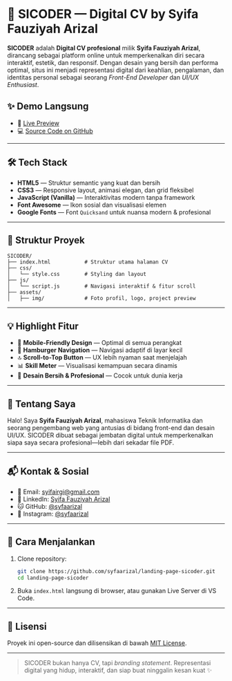 # 💼 SICODER — Digital CV by Syifa Fauziyah Arizal

**SICODER** adalah **Digital CV profesional** milik **Syifa Fauziyah Arizal**, dirancang sebagai platform online untuk memperkenalkan diri secara interaktif, estetik, dan responsif. Dengan desain yang bersih dan performa optimal, situs ini menjadi representasi digital dari keahlian, pengalaman, dan identitas personal sebagai seorang *Front-End Developer* dan *UI/UX Enthusiast*.

## ✨ Demo Langsung

- 🔗 [Live Preview](https://syfaarizal.github.io/landing-page-sicoder/)
- 💻 [Source Code on GitHub](https://github.com/syfaarizal/landing-page-sicoder)

---

## 🛠️ Tech Stack

- **HTML5** — Struktur semantic yang kuat dan bersih
- **CSS3** — Responsive layout, animasi elegan, dan grid fleksibel
- **JavaScript (Vanilla)** — Interaktivitas modern tanpa framework
- **Font Awesome** — Ikon sosial dan visualisasi elemen
- **Google Fonts** — Font `Quicksand` untuk nuansa modern & profesional

---

## 📂 Struktur Proyek

```
SICODER/
├── index.html           # Struktur utama halaman CV
├── css/
│   └── style.css        # Styling dan layout
├── js/
│   └── script.js        # Navigasi interaktif & fitur scroll
├── assets/
│   ├── img/             # Foto profil, logo, project preview
```

---

## 💡 Highlight Fitur

- 📱 **Mobile-Friendly Design** — Optimal di semua perangkat
- 🍔 **Hamburger Navigation** — Navigasi adaptif di layar kecil
- 🔝 **Scroll-to-Top Button** — UX lebih nyaman saat menjelajah
- 📊 **Skill Meter** — Visualisasi kemampuan secara dinamis
- 🧾 **Desain Bersih & Profesional** — Cocok untuk dunia kerja

---

## 🙋 Tentang Saya

Halo! Saya **Syifa Fauziyah Arizal**, mahasiswa Teknik Informatika dan seorang pengembang web yang antusias di bidang front-end dan desain UI/UX. SICODER dibuat sebagai jembatan digital untuk memperkenalkan siapa saya secara profesional—lebih dari sekadar file PDF.

---

## 📬 Kontak & Sosial

- 📧 Email: [syifairgi@gmail.com](mailto:syifairgi@gmail.com)
- 💼 LinkedIn: [Syifa Fauziyah Arizal](https://www.linkedin.com/in/syifaarizal/)
- 🐱 GitHub: [@syfaarizal](https://github.com/syfaarizal)
- 📸 Instagram: [@syfaarizal](https://www.instagram.com/syfaarizal)

---

## 🚀 Cara Menjalankan

1. Clone repository:
   ```bash
   git clone https://github.com/syfaarizal/landing-page-sicoder.git
   cd landing-page-sicoder
   ```
2. Buka `index.html` langsung di browser, atau gunakan Live Server di VS Code.

---

## 📝 Lisensi

Proyek ini open-source dan dilisensikan di bawah [MIT License](LICENSE).

---

> SICODER bukan hanya CV, tapi *branding statement*. Representasi digital yang hidup, interaktif, dan siap buat ninggalin kesan kuat ✨